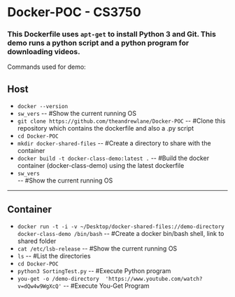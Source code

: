 # Docker-POC - CS3750

### This Dockerfile uses ```apt-get``` to install Python 3 and Git. This demo runs a python script and a python program for downloading videos. 

Commands used for demo:
## Host
- ```docker --version```
- ```sw_vers```
-- #Show the current running OS
- ```git clone https://github.com/theandrewlane/Docker-POC``` 
-- #Clone this repository which contains the dockerfile and also a .py script
- ```cd Docker-POC```
- ```mkdir docker-shared-files``` 
-- #Create a directory to share with the container
- ```docker build -t docker-class-demo:latest .```
-- #Build the docker container (docker-class-demo) using the latest dockerfile
- ```sw_vers```  
-- #Show the current running OS
<hr>

## Container

- ```docker run -t -i -v ~/Desktop/docker-shared-files://demo-directory docker-class-demo /bin/bash``` 
-- #Create a docker bin/bash shell, link to shared folder
- ```cat /etc/lsb-release``` 
-- #Show the current running OS
- ```ls```
-- #List the directories
- ```cd Docker-POC```
- ```python3 SortingTest.py``` 
-- #Execute Python program
- ```you-get -o /demo-directory  'https://www.youtube.com/watch?v=dQw4w9WgXcQ'``` 
-- #Execute You-Get Program
